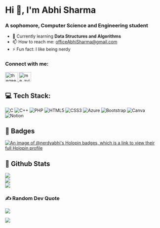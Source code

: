 # Hi 👋, I'm Abhi Sharma
### A sophomore, Computer Science and Engineering student

- 🌱 Currently learning **Data Structures and Algorithms**
- 📫 How to reach me: [officeAbhiSharma@gmail.com](mailto:officeAbhiSharma@gmail.com)
- ⚡ Fun fact: I like being nerdy

### Connect with me:
<p align="left">
  <a href="https://linkedin.com/in/thegeekyabhi" target="_blank">
    <img src="https://raw.githubusercontent.com/rahuldkjain/github-profile-readme-generator/master/src/images/icons/Social/linked-in-alt.svg" alt="thegeekyabhi" height="30" width="40" />
  </a>
  <a href="https://www.hackerrank.com/me_avish143" target="_blank">
    <img src="https://raw.githubusercontent.com/rahuldkjain/github-profile-readme-generator/master/src/images/icons/Social/hackerrank.svg" alt="me_avish143" height="30" width="40" />
  </a>
</p>

## 💻 Tech Stack:
![C](https://img.shields.io/badge/c-%2300599C.svg?style=for-the-badge&logo=c&logoColor=white) ![C++](https://img.shields.io/badge/c++-%2300599C.svg?style=for-the-badge&logo=c%2B%2B&logoColor=white) ![PHP](https://img.shields.io/badge/php-%23777BB4.svg?style=for-the-badge&logo=php&logoColor=white) ![HTML5](https://img.shields.io/badge/html5-%23E34F26.svg?style=for-the-badge&logo=html5&logoColor=white) ![CSS3](https://img.shields.io/badge/css3-%231572B6.svg?style=for-the-badge&logo=css3&logoColor=white) ![Azure](https://img.shields.io/badge/azure-%230072C6.svg?style=for-the-badge&logo=microsoftazure&logoColor=white) ![Bootstrap](https://img.shields.io/badge/bootstrap-%238511FA.svg?style=for-the-badge&logo=bootstrap&logoColor=white) ![Canva](https://img.shields.io/badge/Canva-%2300C4CC.svg?style=for-the-badge&logo=Canva&logoColor=white) ![Notion](https://img.shields.io/badge/Notion-%23000000.svg?style=for-the-badge&logo=notion&logoColor=white)


## 🌌 Badges 
[![An image of @nerdyabhi's Holopin badges, which is a link to view their full Holopin profile](https://holopin.me/nerdyabhi)](https://holopin.io/@nerdyabhi)



## 👾 Github Stats
![](https://github-readme-stats.vercel.app/api?username=nerdyabhi&theme=dark&hide_border=true&include_all_commits=false&count_private=true)<br/>
![](https://github-readme-streak-stats.herokuapp.com/?user=nerdyabhi&theme=dark&hide_border=true)<br/>
![](https://github-readme-stats.vercel.app/api/top-langs/?username=nerdyabhi&theme=dark&hide_border=true&include_all_commits=false&count_private=true&layout=compact)


### ✍️ Random Dev Quote
![](https://quotes-github-readme.vercel.app/api?type=horizontal&theme=radical)

[![](https://visitcount.itsvg.in/api?id=nerdyabhi&icon=0&color=0)](https://visitcount.itsvg.in)
